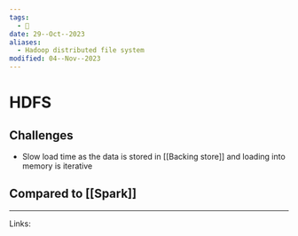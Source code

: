 ```yaml
---
tags:
  - 🌱
date: 29--Oct--2023
aliases:
  - Hadoop distributed file system
modified: 04--Nov--2023
---
```

# HDFS
## Challenges
- Slow load time as the data is stored in [[Backing store]] and loading into memory is iterative

## Compared to [[Spark]]


---
Links:
